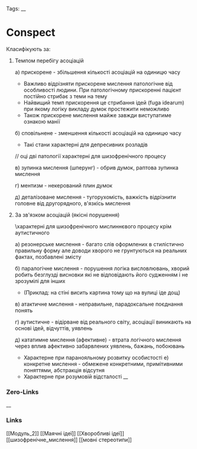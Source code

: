 Tags: 
__
# Conspect
Класифікують за:
1. Темпом перебігу асоціацій
	
	а) прискорене - збільшення кількості асоціацій на одиницю часу
	- Важливо відрізняти прискорене мислення патологічне від особливості людини. При патологічному прискоренні пацієнт постійно стрибає з теми на тему
	- Найвищий темп прискорення це стрибання ідей (fuga idearum) при якому логіку викладу думок простежити неможливо
	-	 Також прискорене мислення майже завжди виступатиме ознакою манії
	
	б) сповільнене - зменшення кількості асоціацій на одиницю часу
	- Такі стани характерні для депресивних розладів
	
	// оці дві патології характерні для шизофренічного процесу
	
	в) зупинка мислення (шперунг) - обрив думок, раптова зупинка мислення	
	
	г) ментизм - некерований плин думок	
	
	д) деталізоване мислення - тугорухомість, важкість відрізнити головне від другорядного, в'язкісь мислення

2. За зв'язком асоціацій (якісні порушення) 
	
	\\характерні для шизофренічного мислиннєвого процесу крім аутистичного
	
	а) резонерське мислення - багато слів оформлених в стилістично правильну форму але доводи хворого не грунтуються на реальних фактах, позбавлені змісту 
		
	б) паралогічне мислення - порушення логіка висловлювань, хворий робить безглузді висновки які не відповідають його судженням і не зрозумілі для інших
	-  (Приклад: на стіні висить картина тому що на вулиці іде дощ)
	
	в) атактичне мислення - неправильне, парадоксальне поєднання понять
	
	г) аутистичне - відірване від реального світу, асоціації виникають на основі ідей, відчуттів, уявлень
	
	 д) кататимне мислення (афективне) - втрата логічного мислення через вплив афективно забарвлених уявлень, бажань, побоювань 
	 - Характерне при паранояльному розвитку особистості
	е) конкретне мислення - обмежене конкретними, примітивними поняттями, абстракція відсутня 
	- Характерне при розумовій відсталості
__
### Zero-Links

__
### Links
[[Модуль_2]] [[Маячні ідеї]] [[Хворобливі ідеї]] [[шизофренічне_мислення]] [[мовні стереотипи]]